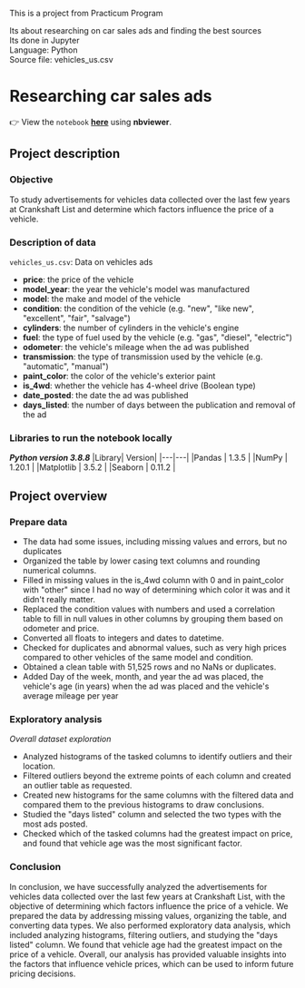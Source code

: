 This is a project from Practicum Program

Its about researching on car sales ads and finding the best sources <br>
Its done in Jupyter<br>
Language: Python<br>
Source file: vehicles_us.csv



# Researching car sales ads

👉 View the `notebook` **[here](https://nbviewer.org/github/AviVolah/AviVolah/blob/Practicum/Projects/2nd%20Project/Project%202%20-%20Research%20on%20car%20sales%20ads.ipynb)** using **nbviewer**.


## Project description
### Objective
To study advertisements for vehicles data collected over the last few years at Crankshaft List and determine which factors influence the price of a vehicle.

### Description of data

`vehicles_us.csv`:  Data on vehicles ads
- **price**: the price of the vehicle
- **model_year**: the year the vehicle's model was manufactured
- **model**: the make and model of the vehicle
- **condition**: the condition of the vehicle (e.g. "new", "like new", "excellent", "fair", "salvage")
- **cylinders**: the number of cylinders in the vehicle's engine
- **fuel**: the type of fuel used by the vehicle (e.g. "gas", "diesel", "electric")
- **odometer**: the vehicle's mileage when the ad was published
- **transmission**: the type of transmission used by the vehicle (e.g. "automatic", "manual")
- **paint_color**: the color of the vehicle's exterior paint
- **is_4wd**: whether the vehicle has 4-wheel drive (Boolean type)
- **date_posted**: the date the ad was published
- **days_listed**: the number of days between the publication and removal of the ad


### Libraries to run the notebook locally
***Python version 3.8.8***
|Library| Version|
|---|---|
|Pandas | 1.3.5 |
|NumPy | 1.20.1 |
|Matplotlib | 3.5.2 |
|Seaborn | 0.11.2 |


## Project overview

### Prepare data
- The data had some issues, including missing values and errors, but no duplicates
- Organized the table by lower casing text columns and rounding numerical columns.
- Filled in missing values in the is_4wd column with 0 and in paint_color with "other" since I had no way of determining which color it was and it didn't really matter.
- Replaced the condition values with numbers and used a correlation table to fill in null values in other columns by grouping them based on odometer and price.
- Converted all floats to integers and dates to datetime.
- Checked for duplicates and abnormal values, such as very high prices compared to other vehicles of the same model and condition.
- Obtained a clean table with 51,525 rows and no NaNs or duplicates.
- Added Day of the week, month, and year the ad was placed, the vehicle's age (in years) when the ad was placed and the vehicle's average mileage per year

### Exploratory analysis
*Overall dataset exploration*
- Analyzed histograms of the tasked columns to identify outliers and their location.
- Filtered outliers beyond the extreme points of each column and created an outlier table as requested.
- Created new histograms for the same columns with the filtered data and compared them to the previous histograms to draw conclusions.
- Studied the "days listed" column and selected the two types with the most ads posted.
- Checked which of the tasked columns had the greatest impact on price, and found that vehicle age was the most significant factor.


### Conclusion

In conclusion, we have successfully analyzed the advertisements for vehicles data collected over the last few years at Crankshaft List, with the objective of determining which factors influence the price of a vehicle. We prepared the data by addressing missing values, organizing the table, and converting data types. We also performed exploratory data analysis, which included analyzing histograms, filtering outliers, and studying the "days listed" column. We found that vehicle age had the greatest impact on the price of a vehicle. Overall, our analysis has provided valuable insights into the factors that influence vehicle prices, which can be used to inform future pricing decisions.
